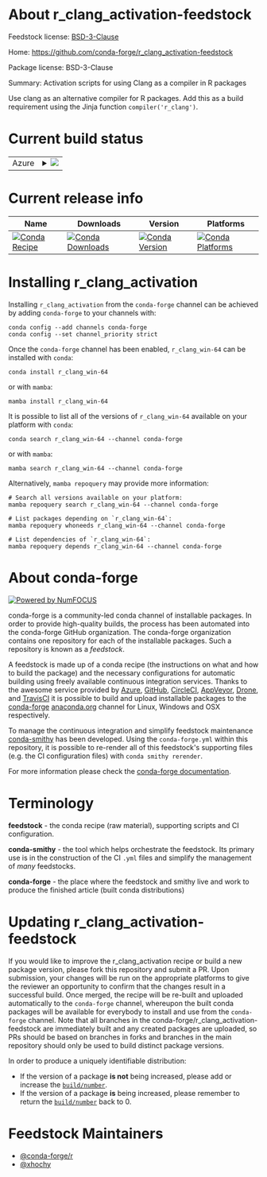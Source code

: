 About r_clang_activation-feedstock
==================================

Feedstock license: [BSD-3-Clause](https://github.com/conda-forge/r_clang_activation-feedstock/blob/main/LICENSE.txt)

Home: https://github.com/conda-forge/r_clang_activation-feedstock

Package license: BSD-3-Clause

Summary: Activation scripts for using Clang as a compiler in R packages

Use clang as an alternative compiler for R packages. Add this as a
build requirement using the Jinja function `compiler('r_clang')`.

Current build status
====================


<table>
    
  <tr>
    <td>Azure</td>
    <td>
      <details>
        <summary>
          <a href="https://dev.azure.com/conda-forge/feedstock-builds/_build/latest?definitionId=9833&branchName=main">
            <img src="https://dev.azure.com/conda-forge/feedstock-builds/_apis/build/status/r_clang_activation-feedstock?branchName=main">
          </a>
        </summary>
        <table>
          <thead><tr><th>Variant</th><th>Status</th></tr></thead>
          <tbody><tr>
              <td>win_64</td>
              <td>
                <a href="https://dev.azure.com/conda-forge/feedstock-builds/_build/latest?definitionId=9833&branchName=main">
                  <img src="https://dev.azure.com/conda-forge/feedstock-builds/_apis/build/status/r_clang_activation-feedstock?branchName=main&jobName=win&configuration=win%20win_64_" alt="variant">
                </a>
              </td>
            </tr>
          </tbody>
        </table>
      </details>
    </td>
  </tr>
</table>

Current release info
====================

| Name | Downloads | Version | Platforms |
| --- | --- | --- | --- |
| [![Conda Recipe](https://img.shields.io/badge/recipe-r__clang__win--64-green.svg)](https://anaconda.org/conda-forge/r_clang_win-64) | [![Conda Downloads](https://img.shields.io/conda/dn/conda-forge/r_clang_win-64.svg)](https://anaconda.org/conda-forge/r_clang_win-64) | [![Conda Version](https://img.shields.io/conda/vn/conda-forge/r_clang_win-64.svg)](https://anaconda.org/conda-forge/r_clang_win-64) | [![Conda Platforms](https://img.shields.io/conda/pn/conda-forge/r_clang_win-64.svg)](https://anaconda.org/conda-forge/r_clang_win-64) |

Installing r_clang_activation
=============================

Installing `r_clang_activation` from the `conda-forge` channel can be achieved by adding `conda-forge` to your channels with:

```
conda config --add channels conda-forge
conda config --set channel_priority strict
```

Once the `conda-forge` channel has been enabled, `r_clang_win-64` can be installed with `conda`:

```
conda install r_clang_win-64
```

or with `mamba`:

```
mamba install r_clang_win-64
```

It is possible to list all of the versions of `r_clang_win-64` available on your platform with `conda`:

```
conda search r_clang_win-64 --channel conda-forge
```

or with `mamba`:

```
mamba search r_clang_win-64 --channel conda-forge
```

Alternatively, `mamba repoquery` may provide more information:

```
# Search all versions available on your platform:
mamba repoquery search r_clang_win-64 --channel conda-forge

# List packages depending on `r_clang_win-64`:
mamba repoquery whoneeds r_clang_win-64 --channel conda-forge

# List dependencies of `r_clang_win-64`:
mamba repoquery depends r_clang_win-64 --channel conda-forge
```


About conda-forge
=================

[![Powered by
NumFOCUS](https://img.shields.io/badge/powered%20by-NumFOCUS-orange.svg?style=flat&colorA=E1523D&colorB=007D8A)](https://numfocus.org)

conda-forge is a community-led conda channel of installable packages.
In order to provide high-quality builds, the process has been automated into the
conda-forge GitHub organization. The conda-forge organization contains one repository
for each of the installable packages. Such a repository is known as a *feedstock*.

A feedstock is made up of a conda recipe (the instructions on what and how to build
the package) and the necessary configurations for automatic building using freely
available continuous integration services. Thanks to the awesome service provided by
[Azure](https://azure.microsoft.com/en-us/services/devops/), [GitHub](https://github.com/),
[CircleCI](https://circleci.com/), [AppVeyor](https://www.appveyor.com/),
[Drone](https://cloud.drone.io/welcome), and [TravisCI](https://travis-ci.com/)
it is possible to build and upload installable packages to the
[conda-forge](https://anaconda.org/conda-forge) [anaconda.org](https://anaconda.org/)
channel for Linux, Windows and OSX respectively.

To manage the continuous integration and simplify feedstock maintenance
[conda-smithy](https://github.com/conda-forge/conda-smithy) has been developed.
Using the ``conda-forge.yml`` within this repository, it is possible to re-render all of
this feedstock's supporting files (e.g. the CI configuration files) with ``conda smithy rerender``.

For more information please check the [conda-forge documentation](https://conda-forge.org/docs/).

Terminology
===========

**feedstock** - the conda recipe (raw material), supporting scripts and CI configuration.

**conda-smithy** - the tool which helps orchestrate the feedstock.
                   Its primary use is in the construction of the CI ``.yml`` files
                   and simplify the management of *many* feedstocks.

**conda-forge** - the place where the feedstock and smithy live and work to
                  produce the finished article (built conda distributions)


Updating r_clang_activation-feedstock
=====================================

If you would like to improve the r_clang_activation recipe or build a new
package version, please fork this repository and submit a PR. Upon submission,
your changes will be run on the appropriate platforms to give the reviewer an
opportunity to confirm that the changes result in a successful build. Once
merged, the recipe will be re-built and uploaded automatically to the
`conda-forge` channel, whereupon the built conda packages will be available for
everybody to install and use from the `conda-forge` channel.
Note that all branches in the conda-forge/r_clang_activation-feedstock are
immediately built and any created packages are uploaded, so PRs should be based
on branches in forks and branches in the main repository should only be used to
build distinct package versions.

In order to produce a uniquely identifiable distribution:
 * If the version of a package **is not** being increased, please add or increase
   the [``build/number``](https://docs.conda.io/projects/conda-build/en/latest/resources/define-metadata.html#build-number-and-string).
 * If the version of a package **is** being increased, please remember to return
   the [``build/number``](https://docs.conda.io/projects/conda-build/en/latest/resources/define-metadata.html#build-number-and-string)
   back to 0.

Feedstock Maintainers
=====================

* [@conda-forge/r](https://github.com/orgs/conda-forge/teams/r/)
* [@xhochy](https://github.com/xhochy/)

